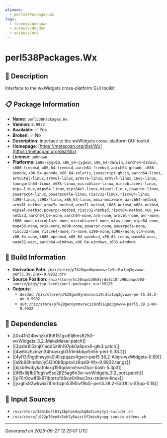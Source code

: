 ```yaml
---
aliases:
  - perl538Packages.Wx
tags:
  - license/unknown
  - outputs/devdoc
  - outputs/out
---
```


# perl538Packages.Wx

## 📝 Description

Interface to the wxWidgets cross-platform GUI toolkit

## 📋 Package Information

- **Name**: `perl538Packages.Wx`
- **Version**: `0.9932`
- **Available**: ✅ Yes
- **Broken**: ✅ No
- **Description**: Interface to the wxWidgets cross-platform GUI toolkit
- **Homepage**: [https://metacpan.org/dist/Wx](https://metacpan.org/dist/Wx)
- **License**: `unknown`
- **Platforms**: `i686-cygwin`, `x86_64-cygwin`, `x86_64-darwin`, `aarch64-darwin`, `i686-freebsd`, `x86_64-freebsd`, `aarch64-freebsd`, `aarch64-genode`, `i686-genode`, `x86_64-genode`, `x86_64-solaris`, `javascript-ghcjs`, `aarch64-linux`, `armv5tel-linux`, `armv6l-linux`, `armv7a-linux`, `armv7l-linux`, `i686-linux`, `loongarch64-linux`, `m68k-linux`, `microblaze-linux`, `microblazeel-linux`, `mips-linux`, `mips64-linux`, `mips64el-linux`, `mipsel-linux`, `powerpc-linux`, `powerpc64-linux`, `powerpc64le-linux`, `riscv32-linux`, `riscv64-linux`, `s390-linux`, `s390x-linux`, `x86_64-linux`, `mmix-mmixware`, `aarch64-netbsd`, `armv6l-netbsd`, `armv7a-netbsd`, `armv7l-netbsd`, `i686-netbsd`, `m68k-netbsd`, `mipsel-netbsd`, `powerpc-netbsd`, `riscv32-netbsd`, `riscv64-netbsd`, `x86_64-netbsd`, `aarch64_be-none`, `aarch64-none`, `arm-none`, `armv6l-none`, `avr-none`, `i686-none`, `microblaze-none`, `microblazeel-none`, `mips-none`, `mips64-none`, `msp430-none`, `or1k-none`, `m68k-none`, `powerpc-none`, `powerpcle-none`, `riscv32-none`, `riscv64-none`, `rx-none`, `s390-none`, `s390x-none`, `vc4-none`, `x86_64-none`, `i686-openbsd`, `x86_64-openbsd`, `x86_64-redox`, `wasm64-wasi`, `wasm32-wasi`, `aarch64-windows`, `x86_64-windows`, `i686-windows`

## 🔧 Build Information

- **Derivation Path**: `/nix/store/p7k28gwn0ynmvcwc1z9cdla1pq3gvwxw-perl5.38.2-Wx-0.9932.drv`
- **Source Position**: `/nix/store/ns30sqxb36k8jrds8z18rv96bpnwc60d-source/pkgs/top-level/perl-packages.nix:38126`
- **Outputs**:
  - `devdoc`:  `/nix/store/p7k28gwn0ynmvcwc1z9cdla1pq3gvwxw-perl5.38.2-Wx-0.9932`
  - `out`:  `/nix/store/p7k28gwn0ynmvcwc1z9cdla1pq3gvwxw-perl5.38.2-Wx-0.9932`

## 🔗 Dependencies

- [[0x41n24bvhzkd1h6151gxdflj6ms6250-wxWidgets_3.2_MakeMaker.patch]]
- [[3pxbr6l5znj01add5z9h197pk0a8pnx6-gtk3.patch]]
- [[4w6dzhzmzn34hravxgb351mkbbpi5n5k-perl-5.38.2]]
- [[4yl13l1hgdihwyxk0l4llzpqazv4gxcr-perl5.38.2-Alien-wxWidgets-0.69]]
- [[a9b93hndixviy5l3h0b8ppsviiz8qsl9-Wx-0.9932.tar.gz]]
- [[bjsb6wdjykafnkixq156qdvmxhsm2bai-bash-5.3p3]]
- [[lf6lx5ij1b0fqgilw5sc2jf25ag6n3xi-wxWidgets_3.2_port.patch]]
- [[p76r0cwlf6k97ibprrpfd8xw0r8wc3nx-stdenv-linux]]
- [[yxghs92wkwix7ifmrbzjm5395lvf9b5i-perl5.38.2-ExtUtils-XSpp-0.18]]

## 📁 Input Sources

- `/nix/store/380ibq4l01y2bphpsdxp5q9w5szmj3y1-builder.sh`
- `/nix/store/l622p70vy8k5sh7y5wizi5f2mic6ynpg-source-stdenv.sh`

---
*Generated on 2025-09-27 12:25:01 UTC*
